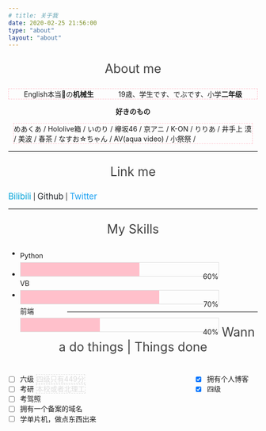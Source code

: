 ```yaml
---
# title: 关于我
date: 2020-02-25 21:56:00
type: "about"
layout: "about"
---
```


<!-- 关于我 -->

<p style="color: #414141; text-align: center; font-size: 25px;">About me</p>

<!-- <hr style="border-top: 1px solid #DDDDDD;"> 分割线 -->
<div style="">

<!-- <img src="https://raw.githubusercontent.com/yq010105/Blog_images/master/img/avatar.jpeg" style="display: inline-block; witdh: 150px; height: 150px;"> -->

<!-- <div style="float: right; padding-right: 180px; padding-top: 80px; font-size: 17px;"><p style="display: inline;background-color:pink;">English本当🔨の<b>机械生</b> <br> 19歳、学生です、でぶです</p></div> -->

<div><p style="text-align: center; border: 1px dashed pink;">English本当🔨の<b>机械生</b> &emsp;&emsp;&emsp; 19歳、学生です、でぶです、小学<b>二年级</b></p></div>
<div>

<!-- <p style="display: inline; font-size: 17px;"></p> -->

</div>

<p style="text-align: center; font-weight: bold;">好きのもの</p>

<div style="display: inline-block; margin: 0 10px; border: 1px dashed pink;">めあくあ / Hololive箱 / いのり / 欅坂46 / 京アニ / K-ON / りりあ / 井手上 漠 / 美波 / 春茶 / なすお☆ちゃん / AV(aqua video) / 小祭祭 /</div>

<hr style="border-top: 1px solid #DDDDDD;">

<!-- 我的一些链接 -->

<p style="color: #414141; text-align: center; font-size: 25px;">Link me</p>

<a href="https://space.bilibili.com/168705417" style="text-decoration: none; color: #00A2D8; font-size: 17px" onmouseover="this.style.color='#7CCCE7'" onmouseout="this.style.color='#00A2D8'">Bilibili</a> | <a href="https://github.com/yq010105" style="text-decoration: none; color: #252A2F; font-size: 17px;" onmouseover="this.style.color='#6F7276'" onmouseout="this.style.color='#252A2F'">Github</a> | <a href="https://twitter.com/satoru43886693" style="text-decoration: none; color: #1DA1F2; font-size: 17px; " onmouseover="this.style.color='#71C5ED'" onmouseout="this.style.color='#1DA1F2'">Twitter</a>

<!-- onmouseover="this.style.color='#71C5ED'" onmouseout="this.style.color='#1DA1F2'" -->

<hr style="border-top: 1px solid #DDDDDD;">

<!-- 我的技能 -->

<p style="color: #414141; text-align: center; font-size: 25px;">My Skills</p>

- <div><div style="float: left; width: 80px; padding-right: 15px; line-height: 27px">Python</div> <div style="float: left; width: 400px; height: 27px; border: 1px solid #ddd;"><div style="float: left; background-color: pink; height: 27px; width: 60%"></div><p style="float: right; line-height: 27px">60%</p></div></div>

- <div><div style="float: left; width: 80px; padding-right: 15px; line-height: 27px">VB</div> <div style="float: left; width: 400px; height: 27px; border: 1px solid #ddd;"><div style="float: left; background-color: pink; height: 27px; width: 70%"></div><p style="float: right; line-height: 27px">70%</p></div></div>

- <div><div style="float: left; width: 80px; padding-right: 15px; line-height: 27px">前端</div> <div style="float: left; width: 400px; height: 27px; border: 1px solid #ddd;"><div style="float: left; background-color: pink; height: 27px; width: 40%"></div><p style="float: right; line-height: 27px">40%</p></div></div>

<hr style="border-top: 1px solid #DDDDDD;">

<!-- 我想做的一些事情 -->

<p style="color: #414141; text-align: center; font-size: 25px;">Wanna do things | Things done</p>

<div style="float: left;">

- [ ] 六级 <p style="display: inline; border: 1px dashed #ddd; color: #ddd">四级只有449分</p>
- [ ] 考研 <p style="display: inline; border: 1px dashed #ddd; color: #ddd">本校或者北理工</p>
- [ ] 考驾照
- [ ] 拥有一个备案的域名
- [ ] 学单片机，做点东西出来

</div>

<div style="float: left; padding-left: 200px">

- [x] 拥有个人博客
- [x] 四级

</div>
